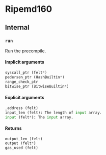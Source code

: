 



# Ripemd160

## Internal

### `run`
  
Run the precompile.
#### Implicit arguments
  
```python  
syscall_ptr (felt*)  
pedersen_ptr (HashBuiltin*)  
range_check_ptr  
bitwise_ptr (BitwiseBuiltin*)  
```
#### Explicit arguments
  
```python  
_address (felt)  
input_len (felt): The length of input array.  
input (felt*): The input array.  
```
#### Returns
  
```python  
output_len (felt)  
output (felt*)  
gas_used (felt)  
```